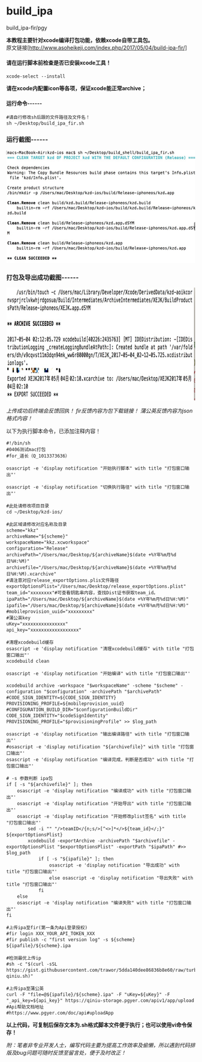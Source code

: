 # build_ipa
build_ipa-fir/pgy </br>

**本教程主要针对xcode编译打包功能，依赖xcode自带工具包。** </br>
原文链接[http://www.asoheikeji.com/index.php/2017/05/04/build-ipa-fir/] </br>
#### 请在运行脚本前检查是否已安装xcode工具！
```
xcode-select --install
```

**请在xcode内配置icon等各项，保证xcode能正常archive；**

#### 运行命令------
```
#请自行修改sh后跟的文件路径及文件名！
sh ~/Desktop/build_ipa_fir.sh
```

### 运行截图------
<img src="/1.jpeg" alt="1" height="300" width="600" > </br>
### 打包及导出成功截图------
<img src="/2.jpeg" alt="2" height="300" width="600" > </br>

*上传成功后终端会反馈回执！
fir反馈内容为包下载链接！
蒲公英反馈内容为json格式内容！*

以下为执行脚本命令，已添加注释内容！
```
#!/bin/sh
#0406测试mac打包
#for_道长（Q_1013373636）

osascript -e 'display notification "开始执行脚本" with title "打包窗口输出"'

osascript -e 'display notification "切换执行路径" with title "打包窗口输出"'

#此处请修改项目目录
cd ~/Desktop/kzd-ios/

#此区域请修改对应名称及目录
scheme="kkz"
archiveName="${scheme}"
workspaceName="kkz.xcworkspace"
configuration="Release"
archivePath="/Users/mac/Desktop/${archiveName}$(date +%Y年%m月%d日%H:%M)"
archivefile="/Users/mac/Desktop/${archiveName}$(date +%Y年%m月%d日%H:%M).xcarchive"
#请注意对应release_exportOptions.plis文件路径
exportOptionsPlist="/Users/mac/Desktop/release_exportOptions.plist"
team_id="xxxxxxxx"#可查看钥匙串内容，查找Dist证书获取team_id。
ipaPath="/Users/mac/Desktop/${archiveName}$(date +%Y年%m月%d日%H:%M)"
ipafile="/Users/mac/Desktop/${archiveName}$(date +%Y年%m月%d日%H:%M)"
#mobileprovision_uuid="xxxxxxxxx"
#蒲公英key
uKey="xxxxxxxxxxxxxxxx"
api_key="xxxxxxxxxxxxxxxxxx"

#清理xcodebuild缓存
osascript -e 'display notification "清理xcodebuild缓存" with title "打包窗口输出"'
xcodebuild clean

osascript -e 'display notification "开始编译" with title "打包窗口输出"'

xcodebuild archive -workspace "$workspaceName" -scheme "$scheme" -configuration "$configuration" -archivePath "$archivePath" #CODE_SIGN_IDENTITY=${CODE_SIGN_IDENTITY} PROVISIONING_PROFILE=${mobileprovision_uuid} #CONFIGURATION_BUILD_DIR="$configurationBuildDir" CODE_SIGN_IDENTITY="$codeSignIdentity" PROVISIONING_PROFILE="$provisioningProfile" >> $log_path

osascript -e 'display notification "输出编译路径" with title "打包窗口输出"'
#osascript -e 'display notification "${archivefile}" with title "打包窗口输出"'
osascript -e 'display notification "编译完成，判断是否成功" with title "打包窗口输出"'

# -s 参数判断 ipa包 
if [ -s "${archivefile}" ]; then
	osascript -e 'display notification "编译成功" with title "打包窗口输出"'
	osascript -e 'display notification "开始导出" with title "打包窗口输出"'
	osascript -e 'display notification "开始修改plist签名" with title "打包窗口输出"'
		sed -i "" "/>teamID</{n;s/>[^<>]*</>${team_id}</;}" ${exportOptionsPlist}
    	xcodebuild -exportArchive -archivePath "$archivefile" -exportOptionsPlist "$exportOptionsPlist" -exportPath "$ipaPath" #>> $log_path
    		if [ -s "${ipafile}" ]; then
    			osascript -e 'display notification "导出成功" with title "打包窗口输出"'
    			else osascript -e 'display notification "导出失败" with title "打包窗口输出"'
    		fi
	else
	osascript -e 'display notification "编译失败" with title "打包窗口输出"'
fi

#上传ipa至fir(第一条为Api登录授权)
#fir login XXX_YOUR_API_TOKEN_XXX
#fir publish -c "first version log" -s ${scheme} ${ipafile}/${scheme}.ipa

#检测最优上传ip
#sh -c "$(curl -sSL https://gist.githubusercontent.com/trawor/5dda140dee86836b8e60/raw/turbo-qiniu.sh)"

#上传ipa至蒲公英
curl -F "file=@${ipafile}/${scheme}.ipa" -F "uKey=${uKey}" -F "_api_key=${api_key}" https://qiniu-storage.pgyer.com/apiv1/app/upload
#Api帮助文档地址
#https://www.pgyer.com/doc/api#uploadApp
```

**以上代码，可复制后保存文本为.sh格式脚本文件便于执行；也可以使用vi命令保存！**

*附：笔者非专业开发人士，编写代码主要为提高工作效率及偷懒，所以遇到代码排版及bug问题可随时反馈至留言处，便于及时改正！*